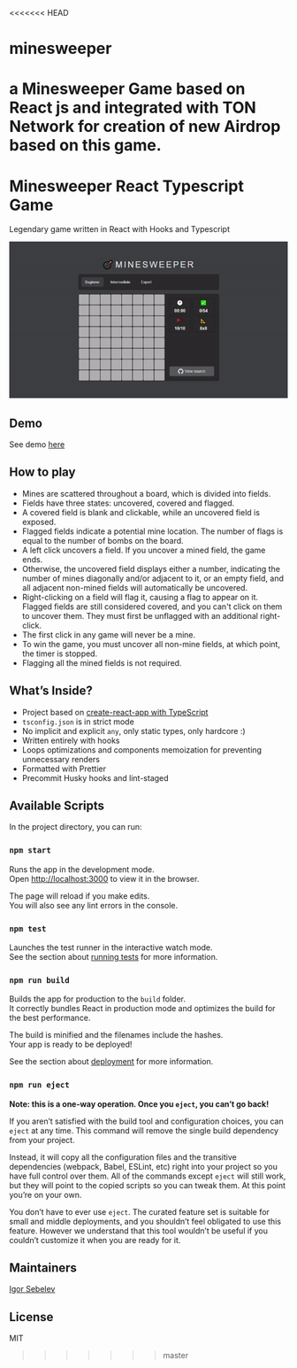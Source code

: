 <<<<<<< HEAD
# minesweeper
a Minesweeper Game based on React js and integrated with TON Network for creation of new Airdrop based on this game.
=======
# Minesweeper React Typescript Game

Legendary game written in React with Hooks and Typescript

![Game demo](./docs/demo.gif)

## Demo
See demo [here](https://minesweeper-react-typescript.vercel.app/)

## How to play
- Mines are scattered throughout a board, which is divided into fields.
- Fields have three states: uncovered, covered and flagged.
- A covered field is blank and clickable, while an uncovered field is exposed.
- Flagged fields indicate a potential mine location. The number of flags is equal to the number of bombs on the board.
- A left click uncovers a field. If you uncover a mined field, the game ends.
- Otherwise, the uncovered field displays either a number, indicating the number of mines diagonally and/or adjacent to it, or an empty field, and all adjacent non-mined fields will automatically be uncovered.
- Right-clicking on a field will flag it, causing a flag to appear on it. Flagged fields are still considered covered, and you can't click on them to uncover them. They must first be unflagged with an additional right-click.
- The first click in any game will never be a mine.
- To win the game, you must uncover all non-mine fields, at which point, the timer is stopped.
- Flagging all the mined fields is not required.

## What’s Inside?
- Project based on [create-react-app with TypeScript](https://create-react-app.dev/docs/adding-typescript/)
- `tsconfig.json` is in strict mode
- No implicit and explicit `any`, only static types, only hardcore :)
- Written entirely with hooks
- Loops optimizations and components memoization for preventing unnecessary renders
- Formatted with Prettier
- Precommit Husky hooks and lint-staged

## Available Scripts

In the project directory, you can run:

### `npm start`

Runs the app in the development mode.\
Open [http://localhost:3000](http://localhost:3000) to view it in the browser.

The page will reload if you make edits.\
You will also see any lint errors in the console.

### `npm test`

Launches the test runner in the interactive watch mode.\
See the section about [running tests](https://facebook.github.io/create-react-app/docs/running-tests) for more information.

### `npm run build`

Builds the app for production to the `build` folder.\
It correctly bundles React in production mode and optimizes the build for the best performance.

The build is minified and the filenames include the hashes.\
Your app is ready to be deployed!

See the section about [deployment](https://facebook.github.io/create-react-app/docs/deployment) for more information.

### `npm run eject`

**Note: this is a one-way operation. Once you `eject`, you can’t go back!**

If you aren’t satisfied with the build tool and configuration choices, you can `eject` at any time. This command will remove the single build dependency from your project.

Instead, it will copy all the configuration files and the transitive dependencies (webpack, Babel, ESLint, etc) right into your project so you have full control over them. All of the commands except `eject` will still work, but they will point to the copied scripts so you can tweak them. At this point you’re on your own.

You don’t have to ever use `eject`. The curated feature set is suitable for small and middle deployments, and you shouldn’t feel obligated to use this feature. However we understand that this tool wouldn’t be useful if you couldn’t customize it when you are ready for it.

## Maintainers
[Igor Sebelev](https://github.com/adlite)

## License
MIT
>>>>>>> master
